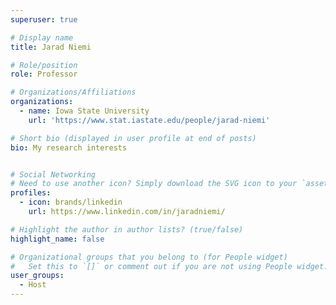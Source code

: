 ```yaml
---
superuser: true

# Display name
title: Jarad Niemi

# Role/position
role: Professor

# Organizations/Affiliations
organizations:
  - name: Iowa State University
    url: 'https://www.stat.iastate.edu/people/jarad-niemi'

# Short bio (displayed in user profile at end of posts)
bio: My research interests 


# Social Networking
# Need to use another icon? Simply download the SVG icon to your `assets/media/icons/` folder.
profiles:
  - icon: brands/linkedin
    url: https://www.linkedin.com/in/jaradniemi/

# Highlight the author in author lists? (true/false)
highlight_name: false

# Organizational groups that you belong to (for People widget)
#   Set this to `[]` or comment out if you are not using People widget.
user_groups:
  - Host
---
```


